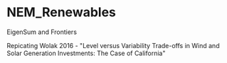 # NEM_Renewables

EigenSum and Frontiers

Repicating Wolak 2016 - "Level versus Variability Trade-offs in Wind and Solar Generation Investments: The Case of California"
